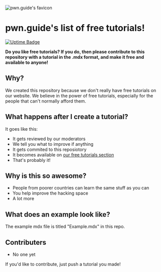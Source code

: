
![pwn.guide's favicon](https://pwn.guide/favicon.ico)
# pwn.guide's list of free tutorials!
[![Uptime Badge](https://uptime.betterstack.com/status-badges/v1/monitor/wkbf.svg)](https://status.pwn.guide)

**Do you like free tutorials? If you do, then please contribute to this repository with a tutorial in the .mdx format, and make it free and available to anyone!**

## Why?
We created this repository because we don't really have free tutorials on our website. We believe in the power of free tutorials, especially for the people that can't normally afford them.

## What happens after I create a tutorial?
It goes like this:
* It gets reviewed by our moderators
* We tell you what to improve if anything
* It gets commited to this reposiotory
* It becomes available on [our free tutorials section](https://pwn.guide/tutorials)
* That's probably it!





## Why is this so awesome?

* People from poorer countries can learn the same stuff as you can
* You help improve the hacking space
* A lot more

## What does an example look like?
 
The example mdx file is titled "Example.mdx" in this repo.


## Contributers

* No one yet

If you'd like to contribute, just push a tutorial you made!

